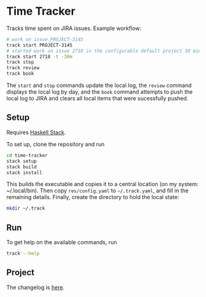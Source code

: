 # Time Tracker

Tracks time spent on JIRA issues. Example workflow:

```bash
# work on issue PROJECT-3145
track start PROJECT-3145
# started work on issue 2718 in the configurable default project 30 minutes ago
track start 2718 -t -30m
track stop
track review
track book
```

The `start` and `stop` commands update the local log, the `review` command
displays the local log by day, and the `book` command attempts to push the local log to
JIRA and clears all local items that were sucessfully pushed.

## Setup

Requires [Haskell Stack](https://docs.haskellstack.org/en/stable/README/#how-to-install).

To set up, clone the repository and run

```bash
cd time-tracker
stack setup
stack build
stack install
```

This builds the executable and copies it to a central location (on my system:
~/.local/bin). Then copy `res/config.yaml` to `~/.track.yaml`, and fill in the
remaining details. Finally, create the directory to hold the local state:

```bash
mkdir ~/.track
```

## Run

To get help on the available commands, run

```bash
track --help
```

## Project

The changelog is [here](CHANGELOG.md).

